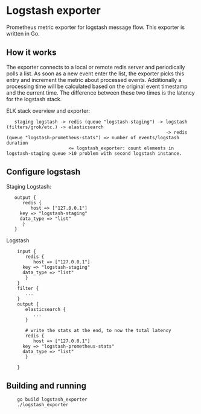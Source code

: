 # Logstash exporter

Prometheus metric exporter for logstash message flow. This exporter is written in Go.

## How it works

The exporter connects to a local or remote redis server and periodically polls a list.
As soon as a new event enter the list, the exporter picks this entry and increment the metric about processed events. Additionally a processing time will be calculated based on the original event timestamp and the current time. The difference between these two times is the latency for the logstash stack.

ELK stack overview and exporter:

```
   staging logstash -> redis (queue "logstash-staging") -> logstash (filters/grok/etc.) -> elasticsearch
                                                           -> redis (queue "logstash-prometheus-stats") => number of events/logstash duration
                       <= logstash_exporter: count elements in logstash-staging queue >10 problem with second logstash instance.
```                       

## Configure logstash

Staging Logstash:
```
   output {
      redis {
         host => ["127.0.0.1"]
	 key => "logstash-staging"
	 data_type => "list"
      }
   }
```								    

Logstash
```
    input {
       redis {
          host => ["127.0.0.1"]
	  key => "logstash-staging"
	  data_type => "list"
       }
    }
    filter {
       ...
    }
    output {
       elasticsearch {
          ...
       }

       # write the stats at the end, to now the total latency
       redis {
          host => ["127.0.0.1"]
	  key => "logstash-prometheus-stats"
	  data_type => "list"
       }

    }
```

## Building and running

```
    go build logstash_exporter
    ./logstash_exporter
```
